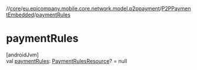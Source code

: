 //[core](../../../index.md)/[eu.epicompany.mobile.core.network.model.p2ppayment](../index.md)/[P2PPaymentEmbedded](index.md)/[paymentRules](payment-rules.md)

# paymentRules

[androidJvm]\
val [paymentRules](payment-rules.md): [PaymentRulesResource](../-payment-rules-resource/index.md)? = null
